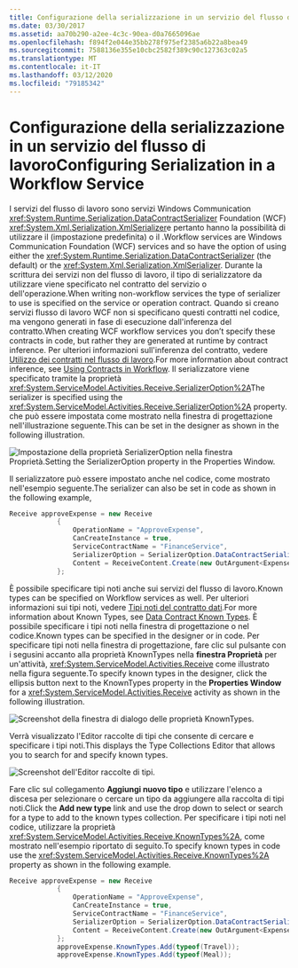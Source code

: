 ```yaml
---
title: Configurazione della serializzazione in un servizio del flusso di lavoro
ms.date: 03/30/2017
ms.assetid: aa70b290-a2ee-4c3c-90ea-d0a7665096ae
ms.openlocfilehash: f894f2e044e35bb278f975ef2385a6b22a8bea49
ms.sourcegitcommit: 7588136e355e10cbc2582f389c90c127363c02a5
ms.translationtype: MT
ms.contentlocale: it-IT
ms.lasthandoff: 03/12/2020
ms.locfileid: "79185342"
---
```

# <a name="configuring-serialization-in-a-workflow-service"></a><span data-ttu-id="8182b-102">Configurazione della serializzazione in un servizio del flusso di lavoro</span><span class="sxs-lookup"><span data-stu-id="8182b-102">Configuring Serialization in a Workflow Service</span></span>
<span data-ttu-id="8182b-103">I servizi del flusso di lavoro sono servizi Windows Communication <xref:System.Runtime.Serialization.DataContractSerializer> Foundation (WCF) <xref:System.Xml.Serialization.XmlSerializer>e pertanto hanno la possibilità di utilizzare il (impostazione predefinita) o il .</span><span class="sxs-lookup"><span data-stu-id="8182b-103">Workflow services are Windows Communication Foundation (WCF) services and so have the option of using either the <xref:System.Runtime.Serialization.DataContractSerializer> (the default) or the <xref:System.Xml.Serialization.XmlSerializer>.</span></span> <span data-ttu-id="8182b-104">Durante la scrittura dei servizi non del flusso di lavoro, il tipo di serializzatore da utilizzare viene specificato nel contratto del servizio o dell'operazione.</span><span class="sxs-lookup"><span data-stu-id="8182b-104">When writing non-workflow services the type of serializer to use is specified on the service or operation contract.</span></span> <span data-ttu-id="8182b-105">Quando si creano servizi flusso di lavoro WCF non si specificano questi contratti nel codice, ma vengono generati in fase di esecuzione dall'inferenza del contratto.</span><span class="sxs-lookup"><span data-stu-id="8182b-105">When creating WCF workflow services you don’t specify these contracts in code, but rather they are generated at runtime by contract inference.</span></span> <span data-ttu-id="8182b-106">Per ulteriori informazioni sull'inferenza del contratto, vedere [Utilizzo dei contratti nel flusso di lavoro](../../../../docs/framework/wcf/feature-details/using-contracts-in-workflow.md).</span><span class="sxs-lookup"><span data-stu-id="8182b-106">For more information about contract inference, see  [Using Contracts in Workflow](../../../../docs/framework/wcf/feature-details/using-contracts-in-workflow.md).</span></span>  <span data-ttu-id="8182b-107">Il serializzatore viene specificato tramite la proprietà <xref:System.ServiceModel.Activities.Receive.SerializerOption%2A></span><span class="sxs-lookup"><span data-stu-id="8182b-107">The serializer is specified using the <xref:System.ServiceModel.Activities.Receive.SerializerOption%2A> property.</span></span> <span data-ttu-id="8182b-108">che può essere impostata come mostrato nella finestra di progettazione nell'illustrazione seguente.</span><span class="sxs-lookup"><span data-stu-id="8182b-108">This can be set in the designer as shown in the following illustration.</span></span>  
  
 ![Impostazione della proprietà SerializerOption nella finestra Proprietà.Setting the SerializerOption property in the Properties Window.](./media/configuring-serialization-in-a-workflow-service/setting-serializer-property.png)  
  
 <span data-ttu-id="8182b-110">Il serializzatore può essere impostato anche nel codice, come mostrato nell'esempio seguente.</span><span class="sxs-lookup"><span data-stu-id="8182b-110">The serializer can also be set in code as shown in the following example,</span></span>  
  
```csharp  
Receive approveExpense = new Receive  
            {  
                OperationName = "ApproveExpense",  
                CanCreateInstance = true,  
                ServiceContractName = "FinanceService",  
                SerializerOption = SerializerOption.DataContractSerializer,  
                Content = ReceiveContent.Create(new OutArgument<Expense>(expense))  
            };  
```  
  
  <span data-ttu-id="8182b-111">È possibile specificare tipi noti anche sui servizi del flusso di lavoro.</span><span class="sxs-lookup"><span data-stu-id="8182b-111">Known types can be specified on Workflow services as well.</span></span> <span data-ttu-id="8182b-112">Per ulteriori informazioni sui tipi noti, vedere [Tipi noti del contratto dati](data-contract-known-types.md).</span><span class="sxs-lookup"><span data-stu-id="8182b-112">For more information about Known Types, see [Data Contract Known Types](data-contract-known-types.md).</span></span> <span data-ttu-id="8182b-113">È possibile specificare i tipi noti nella finestra di progettazione o nel codice.</span><span class="sxs-lookup"><span data-stu-id="8182b-113">Known types can be specified in the designer or in code.</span></span> <span data-ttu-id="8182b-114">Per specificare tipi noti nella finestra di progettazione, fare clic sul pulsante con i segusini accanto alla proprietà KnownTypes nella **finestra Proprietà** per un'attività, <xref:System.ServiceModel.Activities.Receive> come illustrato nella figura seguente.</span><span class="sxs-lookup"><span data-stu-id="8182b-114">To specify known types in the designer, click the ellipsis button next to the KnownTypes property in the **Properties Window** for a <xref:System.ServiceModel.Activities.Receive> activity as shown in the following illustration.</span></span>
  
 ![Screenshot della finestra di dialogo delle proprietà KnownTypes.](./media/configuring-serialization-in-a-workflow-service/known-types-properties.png)  
  
 <span data-ttu-id="8182b-116">Verrà visualizzato l'Editor raccolte di tipi che consente di cercare e specificare i tipi noti.</span><span class="sxs-lookup"><span data-stu-id="8182b-116">This displays the Type Collections Editor that allows you to search for and specify known types.</span></span>  
  
 ![Screenshot dell'Editor raccolte di tipi.](./media/configuring-serialization-in-a-workflow-service/type-collection-editor.gif)  
  
 <span data-ttu-id="8182b-118">Fare clic sul collegamento **Aggiungi nuovo tipo** e utilizzare l'elenco a discesa per selezionare o cercare un tipo da aggiungere alla raccolta di tipi noti.</span><span class="sxs-lookup"><span data-stu-id="8182b-118">Click the **Add new type** link and use the drop down to select or search for a type to add to the known types collection.</span></span> <span data-ttu-id="8182b-119">Per specificare i tipi noti nel codice, utilizzare la proprietà <xref:System.ServiceModel.Activities.Receive.KnownTypes%2A>, come mostrato nell'esempio riportato di seguito.</span><span class="sxs-lookup"><span data-stu-id="8182b-119">To specify known types in code use the <xref:System.ServiceModel.Activities.Receive.KnownTypes%2A> property as shown in the following example.</span></span>  
  
```csharp
Receive approveExpense = new Receive  
            {  
                OperationName = "ApproveExpense",  
                CanCreateInstance = true,  
                ServiceContractName = "FinanceService",  
                SerializerOption = SerializerOption.DataContractSerializer,  
                Content = ReceiveContent.Create(new OutArgument<Expense>(expense))  
            };  
            approveExpense.KnownTypes.Add(typeof(Travel));  
            approveExpense.KnownTypes.Add(typeof(Meal));  
```
